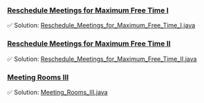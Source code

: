 ### [Reschedule Meetings for Maximum Free Time I](https://leetcode.com/problems/reschedule-meetings-for-maximum-free-time-i/description/)
✅ Solution: [Reschedule_Meetings_for_Maximum_Free_Time_I.java](Reschedule_Meetings_for_Maximum_Free_Time_I.java)

### [Reschedule Meetings for Maximum Free Time II](https://leetcode.com/problems/reschedule-meetings-for-maximum-free-time-ii/description/)
✅ Solution: [Reschedule_Meetings_for_Maximum_Free_Time_II.java](Reschedule_Meetings_for_Maximum_Free_Time_II.java)

### [Meeting Rooms III](https://leetcode.com/problems/meeting-rooms-iii/description/)
✅ Solution: [Meeting_Rooms_III.java](Meeting_Rooms_III.java)

